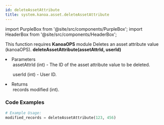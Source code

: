 ```yaml
---
id: deleteAssetAttribute
title: system.kanoa.asset.deleteAssetAttribute
---
```


import PurpleBox from '@site/src/components/PurpleBox';
import HeaderBox from '@site/src/components/HeaderBox';

<PurpleBox>This function requires <b>KanoaOPS</b> module</PurpleBox>
<HeaderBox header="Description">Deletes an asset attribute value (kanoaOPS).</HeaderBox>
<HeaderBox header="Syntax">
    <b>deleteAssetAttribute(assetAttrId, userId)</b>
    <li> Parameters <br />
        <ul>assetAttrId (int) - The ID of the asset attribute value to be deleted.</ul>
        <ul>userId (int) - User ID.</ul>
    </li>
    <li> Returns <br />
        <ul>records modified (int).</ul>
    </li>
</HeaderBox>

### Code Examples

```python
# Example Usage:
modified_records = deleteAssetAttribute(123, 456)
